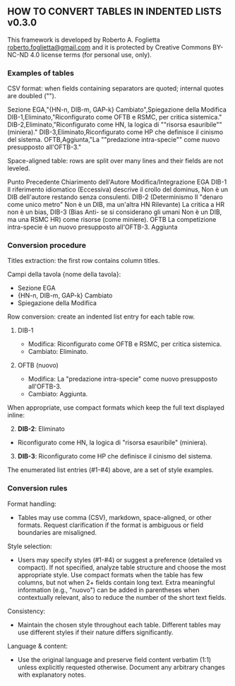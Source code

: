## HOW TO CONVERT TABLES IN INDENTED LISTS v0.3.0

This framework is developed by Roberto A. Foglietta <roberto.foglietta@gmail.com> and
it is protected by Creative Commons BY-NC-ND 4.0 license terms (for personal use, only).

### Examples of tables

CSV format: when fields containing separators are quoted; internal quotes are doubled ("").

Sezione EGA,"{HN-n, DIB-m, GAP-k} Cambiato",Spiegazione della Modifica
DIB-1,Eliminato,"Riconfigurato come OFTB e RSMC, per critica sistemica."
DIB-2,Eliminato,"Riconfigurato come HN, la logica di ""risorsa esauribile"" (miniera)."
DIB-3,Eliminato,Riconfigurato come HP che definisce il cinismo del sistema.
OFTB,Aggiunta,"La ""predazione intra-specie"" come nuovo presupposto all'OFTB-3."

Space-aligned table: rows are split over many lines and their fields are not leveled.

Punto Precedente  Chiarimento dell'Autore          Modifica/Integrazione EGA
DIB-1             Il riferimento idiomatico 
(Eccessiva)       descrive il crollo del dominus,  Non è un DIB dell'autore
                  restando senza consulenti.
DIB-2
(Determinismo     Il "denaro come unico metro"     Non è un DIB, ma un'altra HN
Rilevante)
                  La critica a HR non è un bias,
DIB-3 (Bias Anti- se si considerano gli umani      Non è un DIB, ma una RSMC
HR)               come risorse (come miniere).
OFTB              La competizione intra-specie è
                  un nuovo presupposto all'OFTB-3. Aggiunta

### Conversion procedure

Titles extraction: the first row contains column titles.

Campi della tavola {nome della tavola}:
* Sezione EGA
* {HN-n, DIB-m, GAP-k} Cambiato
* Spiegazione della Modifica

Row conversion: create an indented list entry for each table row.

1. DIB-1
   - Modifica: Riconfigurato come OFTB e RSMC, per critica sistemica.
   - Cambiato: Eliminato.

4. OFTB (nuovo)
   - Modifica: La "predazione intra-specie" come nuovo presupposto all'OFTB-3.
   - Cambiato: Aggiunta.

When appropriate, use compact formats which keep the full text displayed inline:

2. **DIB-2**: Eliminato
  - Riconfigurato come HN, la logica di "risorsa esauribile" (miniera).

3. **DIB-3**: Riconfigurato come HP che definisce il cinismo del sistema.

The enumerated list entries (#1-#4) above, are a set of style examples.

### Conversion rules

Format handling:
* Tables may use comma (CSV), markdown, space-aligned, or other formats. Request clarification if the format is ambiguous or field boundaries are misaligned.

Style selection:
* Users may specify styles (#1-#4) or suggest a preference (detailed vs compact). If not specified, analyze table structure and choose the most appropriate style. Use compact formats when the table has few columns, but not when 2+ fields contain long text. Extra meaningful information (e.g., "nuovo") can be added in parentheses when contextually relevant, also to reduce the number of the short text fields.

Consistency:
* Maintain the chosen style throughout each table. Different tables may use different styles if their nature differs significantly. 

Language & content:
* Use the original language and preserve field content verbatim (1:1) unless explicitly requested otherwise. Document any arbitrary changes with explanatory notes.

